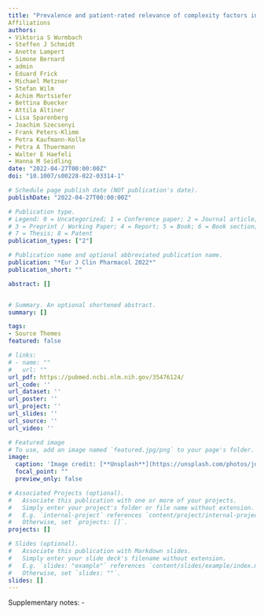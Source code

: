 ```yaml
---
title: "Prevalence and patient-rated relevance of complexity factors in medication regimens of community-dwelling patients with polypharmacy"
Affiliations 
authors:
- Viktoria S Wurmbach
- Steffen J Schmidt
- Anette Lampert
- Simone Bernard
- admin 
- Eduard Frick
- Michael Metzner
- Stefan Wilm
- Achim Mortsiefer
- Bettina Buecker
- Attila Altiner
- Lisa Sparenberg
- Joachim Szecsenyi
- Frank Peters-Klimm
- Petra Kaufmann-Kolle
- Petra A Thuermann
- Walter E Haefeli
- Hanna M Seidling
date: "2022-04-27T00:00:00Z"
doi: "10.1007/s00228-022-03314-1"

# Schedule page publish date (NOT publication's date).
publishDate: "2022-04-27T00:00:00Z"

# Publication type.
# Legend: 0 = Uncategorized; 1 = Conference paper; 2 = Journal article;
# 3 = Preprint / Working Paper; 4 = Report; 5 = Book; 6 = Book section;
# 7 = Thesis; 8 = Patent
publication_types: ["2"]

# Publication name and optional abbreviated publication name.
publication: "*Eur J Clin Pharmacol 2022*"
publication_short: ""

abstract: []


# Summary. An optional shortened abstract.
summary: []

tags:
- Source Themes
featured: false

# links:
# - name: ""
#   url: ""
url_pdf: https://pubmed.ncbi.nlm.nih.gov/35476124/
url_code: ''
url_dataset: ''
url_poster: ''
url_project: ''
url_slides: ''
url_source: ''
url_video: ''

# Featured image
# To use, add an image named `featured.jpg/png` to your page's folder. 
image:
  caption: 'Image credit: [**Unsplash**](https://unsplash.com/photos/jdD8gXaTZsc)'
  focal_point: ""
  preview_only: false

# Associated Projects (optional).
#   Associate this publication with one or more of your projects.
#   Simply enter your project's folder or file name without extension.
#   E.g. `internal-project` references `content/project/internal-project/index.md`.
#   Otherwise, set `projects: []`.
projects: []

# Slides (optional).
#   Associate this publication with Markdown slides.
#   Simply enter your slide deck's filename without extension.
#   E.g. `slides: "example"` references `content/slides/example/index.md`.
#   Otherwise, set `slides: ""`.
slides: []
---
```


Supplementary notes: -
